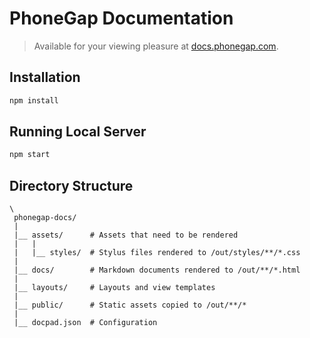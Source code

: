 # PhoneGap Documentation

> Available for your viewing pleasure at [docs.phonegap.com](http://docs.phonegap.com/).

## Installation

```bash
npm install
```

## Running Local Server

```bash
npm start
```

## Directory Structure

```
\
 phonegap-docs/
 |
 |__ assets/      # Assets that need to be rendered
 |   |
 |   |__ styles/  # Stylus files rendered to /out/styles/**/*.css
 |
 |__ docs/        # Markdown documents rendered to /out/**/*.html
 |
 |__ layouts/     # Layouts and view templates
 |
 |__ public/      # Static assets copied to /out/**/*
 |
 |__ docpad.json  # Configuration
```
